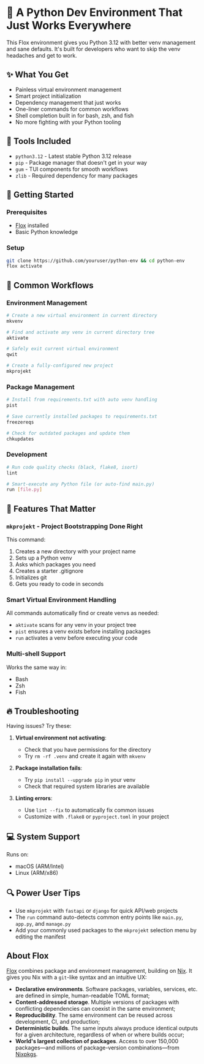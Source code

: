 # 🐍 A Python Dev Environment That Just Works Everywhere

This Flox environment gives you Python 3.12 with better venv management and sane defaults. It's built for developers who want to skip the venv headaches and get to work.

## ✨ What You Get

- Painless virtual environment management
- Smart project initialization
- Dependency management that just works
- One-liner commands for common workflows
- Shell completion built in for bash, zsh, and fish
- No more fighting with your Python tooling

## 🧰 Tools Included

- `python3.12` - Latest stable Python 3.12 release
- `pip` - Package manager that doesn't get in your way
- `gum` - TUI components for smooth workflows
- `zlib` - Required dependency for many packages

## 🚀 Getting Started

### Prerequisites

- [Flox](https://flox.dev/get) installed
- Basic Python knowledge

### Setup

```sh
git clone https://github.com/youruser/python-env && cd python-env
flox activate
```

## 📝 Common Workflows

### Environment Management

```bash
# Create a new virtual environment in current directory
mkvenv

# Find and activate any venv in current directory tree
aktivate

# Safely exit current virtual environment
qwit

# Create a fully-configured new project
mkprojekt
```

### Package Management

```bash
# Install from requirements.txt with auto venv handling
pist

# Save currently installed packages to requirements.txt
freezereqs

# Check for outdated packages and update them
chkupdates
```

### Development

```bash
# Run code quality checks (black, flake8, isort)
lint

# Smart-execute any Python file (or auto-find main.py)
run [file.py]
```

## 🔧 Features That Matter

### `mkprojekt` - Project Bootstrapping Done Right

This command:
1. Creates a new directory with your project name
2. Sets up a Python venv
3. Asks which packages you need
4. Creates a starter .gitignore
5. Initializes git
6. Gets you ready to code in seconds

### Smart Virtual Environment Handling

All commands automatically find or create venvs as needed:
- `aktivate` scans for any venv in your project tree
- `pist` ensures a venv exists before installing packages
- `run` activates a venv before executing your code

### Multi-shell Support

Works the same way in:
- Bash
- Zsh
- Fish

## 🔥 Troubleshooting

Having issues? Try these:

1. **Virtual environment not activating**:
   - Check that you have permissions for the directory
   - Try `rm -rf .venv` and create it again with `mkvenv`

2. **Package installation fails**:
   - Try `pip install --upgrade pip` in your venv
   - Check that required system libraries are available

3. **Linting errors**:
   - Use `lint --fix` to automatically fix common issues
   - Customize with `.flake8` or `pyproject.toml` in your project

## 💻 System Support

Runs on:
- macOS (ARM/Intel)
- Linux (ARM/x86)

## 🔍 Power User Tips

- Use `mkprojekt` with `fastapi` or `django` for quick API/web projects
- The `run` command auto-detects common entry points like `main.py`, `app.py`, and `manage.py`
- Add your commonly used packages to the `mkprojekt` selection menu by editing the manifest

## About Flox

[Flox](https://flox.dev/docs) combines package and environment management, building on [Nix](https://github.com/NixOS/nix). It gives you Nix with a `git`-like syntax and an intuitive UX:

- **Declarative environments**. Software packages, variables, services, etc. are defined in simple, human-readable TOML format;
- **Content-addressed storage**. Multiple versions of packages with conflicting dependencies can coexist in the same environment;
- **Reproducibility**. The same environment can be reused across development, CI, and production;
- **Deterministic builds**. The same inputs always produce identical outputs for a given architecture, regardless of when or where builds occur;
- **World's largest collection of packages**. Access to over 150,000 packages—and millions of package-version combinations—from [Nixpkgs](https://github.com/NixOS/nixpkgs).
